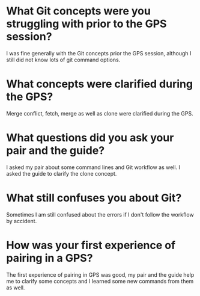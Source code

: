 # What Git concepts were you struggling with prior to the GPS session?
I was fine generally with the Git concepts prior the GPS session, although I still did not know lots of git command options.

# What concepts were clarified during the GPS?
Merge conflict, fetch, merge as well as clone were clarified during the GPS.

# What questions did you ask your pair and the guide?
I asked my pair about some command lines and Git workflow as well.
I asked the guide to clarify the clone concept.

# What still confuses you about Git?
Sometimes I am still confused about the errors if I don't follow the workflow by accident.

# How was your first experience of pairing in a GPS?
The first experience of pairing in GPS was good, my pair and the guide help me to clarify some concepts and I learned some new commands from them as well.